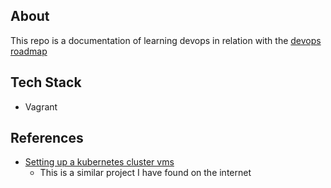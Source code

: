 ## About
This repo is a documentation of learning devops in relation with the [devops roadmap](https://roadmap.sh/devops)

## Tech Stack
- Vagrant

## References
- [Setting up a kubernetes cluster vms](https://rudimartinsen.com/2020/08/08/setting-up-a-kubernetes-cluster-vms/)
  - This is a similar project I have found on the internet
